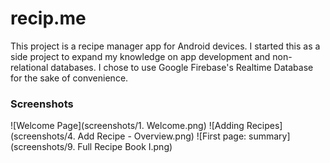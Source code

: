 # recip.me
This project is a recipe manager app for Android devices.
I started this as a side project to expand my knowledge on app development and non-relational databases. I chose to use Google Firebase's Realtime Database for the sake of convenience. 

### Screenshots
![Welcome Page](screenshots/1. Welcome.png)
![Adding Recipes](screenshots/4. Add Recipe - Overview.png)
![First page: summary](screenshots/9. Full Recipe Book I.png)
